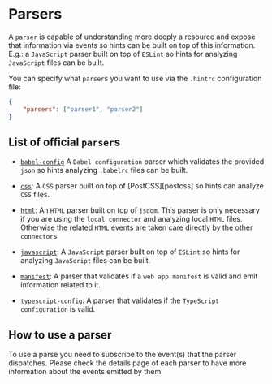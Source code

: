 # Parsers

A `parser` is capable of understanding more deeply a resource and expose
that information via events so hints can be built on top of this information.
E.g.: a `JavaScript` parser built on top of `ESLint` so hints for analyzing
`JavaScript` files can be built.

You can specify what `parser`s you want to use via the `.hintrc`
configuration file:

```json
{
    "parsers": ["parser1", "parser2"]
}
```

## List of official `parser`s

* [`babel-config`][@hint/parser-babel-config] A `Babel configuration` parser
  which validates the provided `json` so hints analyzing `.babelrc` files can
  be built.

* [`css`][@hint/parser-css]: A `CSS` parser built on top of
  [PostCSS][postcss] so hints can analyze `CSS` files.

* [`html`][@hint/parser-html]: An `HTML` parser built on top of `jsdom`.
  This parser is only necessary if you are using the `local connector`
  and analyzing local `HTML` files. Otherwise the related `HTML` events
  are taken care directly by the other `connector`s.

* [`javascript`][@hint/parser-javascript]: A `JavaScript`
  parser built on top of `ESLint` so hints for analyzing `JavaScript`
  files can be built.

* [`manifest`][@hint/parser-manifest]: A parser that validates if a
  `web app manifest` is valid and emit information related to it.

* [`typescript-config`][@hint/parser-typescript-config]: A parser
  that validates if the `TypeScript configuration` is valid.

## How to use a parser

To use a parse you need to subscribe to the event(s) that the parser dispatches.
Please check the details page of each parser to have more information about the
events emitted by them.

<!-- Link labels: -->

[@hint/parser-babel-config]: https://npmjs.com/package/@hint/parser-babel-config/
[@hint/parser-css]: https://npmjs.com/packages/@hint/parser-css/
[@hint/parser-javascript]: https://npmjs.com/packages/@hint/parser-javascript/
[@hint/parser-html]: https://npmjs.com/packages/@hint/parser-html/
[@hint/parser-manifest]: https://npmjs.com/packages/@hint/parser-manifest/
[@hint/parser-typescript-config]:https://npmjs.com/packages/@hint/parser-typescript-config/
